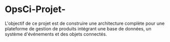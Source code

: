 # OpsCi-Projet-
L'objectif de ce projet est de construire une architecture complète pour une plateforme de gestion de produits intégrant une base de données, un système d'événements et des objets connectés.
